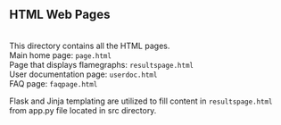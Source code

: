 ## HTML Web Pages
<br>This directory contains all the HTML pages. 
<br>Main home page: `page.html`
<br>Page that displays flamegraphs: `resultspage.html`
<br>User documentation page: `userdoc.html`
<br>FAQ page: `faqpage.html`

Flask and Jinja templating are utilized to fill content in `resultspage.html` from app.py file located in src directory.